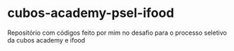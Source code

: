 # cubos-academy-psel-ifood 
Repositório com códigos feito por mim no desafio para o processo seletivo da cubos academy e ifood
